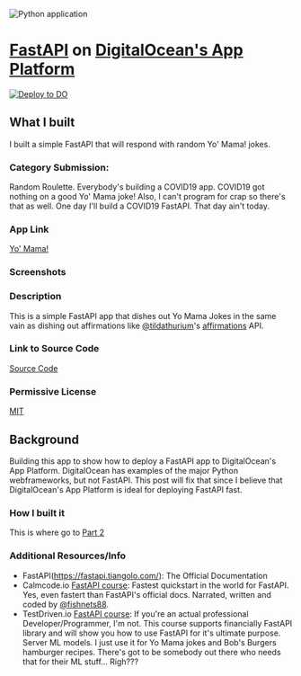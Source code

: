 ![Python application](https://github.com/mrcartoonster/fastapi_DOapp/workflows/Python%20application/badge.svg)

# [FastAPI](https://fastapi.tiangolo.com/) on [DigitalOcean's App Platform](https://m.do.co/c/beef14f5483f)

[![Deploy to DO](https://mp-assets1.sfo2.digitaloceanspaces.com/deploy-to-do/do-btn-blue.svg)](https://cloud.digitalocean.com/apps/new?repo=https://github.com/{mrcartoonster}/{fastapi_DOapp}/tree/{main})

## What I built

I built a simple FastAPI that will respond with random Yo' Mama! jokes.

### Category Submission:

Random Roulette. Everybody's building a COVID19 app. COVID19 got
nothing on a good Yo' Mama joke! Also, I can't program for crap so there's that
as well. One day I'll build a COVID19 FastAPI. That day ain't today.


### App Link

[Yo' Mama!](https://fastapi-d-oapp-tjgd2.ondigitalocean.app/)


### Screenshots


### Description

This is a simple FastAPI app that dishes out Yo Mama Jokes in the same vain as dishing out affirmations like [@tildathurium](https://twitter.com/annthurium)'s [affirmations](https://www.affirmations.dev/) API.

### Link to Source Code

[Source Code](https://github.com/mrcartoonster/fastapi_DOapp)

### Permissive License

[MIT](https://github.com/mrcartoonster/fastapi_DOapp/blob/DEV-4-blog-post/LICENSE)

## Background

Building this app to show how to deploy a FastAPI app
to DigitalOcean's App Platform. DigitalOcean has examples of the major Python
webframeworks, but not FastAPI. This post will fix that since I believe that
DigitalOcean's App Platform is ideal for deploying FastAPI fast.

### How I built it

This is where go to [Part 2]()

### Additional Resources/Info

* FastAPI(https://fastapi.tiangolo.com/): The Official Documentation
* Calmcode.io [FastAPI course](https://calmcode.io/fastapi/hello-world.html):
  Fastest quickstart in the world for FastAPI. Yes, even fastert than FastAPI's
official docs. Narrated, written and coded by
[@fishnets88](https://twitter.com/fishnets88).
* TestDriven.io [FastAPI course](https://testdriven.io/courses/tdd-fastapi/?utm_source=mrcartoonster): If you're an actual professional Developer/Programmer, I'm not. This course supports financially FastAPI library and will show you how to use FastAPI for it's ultimate purpose. Server ML models. I just use it for Yo Mama jokes and Bob's Burgers hamburger recipes. There's got to be somebody out there who needs that for their ML stuff... Righ???
